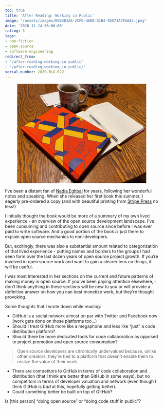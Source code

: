```yaml
---
toc: true
title: 'After Reading: Working in Public'
image: "/assets/images/E0B3D1A6-2CFD-4AED-B1B4-9D871A7FAA43.jpeg"
date: '2020-11-24 06:00:00'
rating: 3
tags:
- non-fiction
- open-source
- software-engineering
redirect_from:
- "/after-reading-working-in-public"
- "/after-reading-working-in-public/"
serial_number: 2020.BLG.022
---
```

<figure class="kg-card kg-image-card"><img src="/assets/images/E0B3D1A6-2CFD-4AED-B1B4-9D871A7FAA43.jpeg" /></figure>

I’ve been a distant fan of [Nadia Eghbal](https://nadiaeghbal.com) for years, following her wonderful notes and speaking. When she released her first book this summer, I eagerly pre-ordered a copy (and with beautiful printing from [Stripe Press](https://press.stripe.com) no less!)

I initially thought the book would be more of a summary of my own lived experience - an overview of the open source development landscape. I’ve been consuming and contributing to open source since before I was ever paid to write software. And a good portion of the book _is_ just there to explain open source mechanics to non-developers.

But, excitingly, there was also a substantial amount related to categorization of that lived experience - putting names and borders to the groups I had seen form over the last dozen years of open source project growth. If you’re involved in open source work and want to gain a clearer lens on things, it will be useful.

I was most interested in her sections on the current and future patterns of making money in open source. If you’ve been paying attention elsewhere, I don’t think anything in these sections will be new to you or will provide a definitive answer on how you can best monetize work, but they’re thought provoking.

Some thoughts that I wrote down while reading:

- GitHub is a social network almost on par with Twitter and Facebook now (work gets done on those platforms too…)
- Should I treat GitHub more like a megaphone and less like “just” a code distribution platform?
- Should there be more dedicated tools for code collaboration as opposed to project promotion and open source consumption?

> Open source developers are chronically undervalued because, unlike other creators, they’re tied to a platform that doesn’t enable them to realize the value of their work.

- There are competitors to GitHub in terms of code collaboration and distribution (that I think are better than GitHub in some ways), but no competitors in terms of developer valuation and network (even though I think GitHub is _bad_ at this, hopefully getting better).
- Could something better be built on top of GitHub?

Is [this person] “doing open source” or “doing code stuff in public”?

